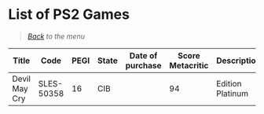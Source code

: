 # List of PS2 Games


> *[Back](../games.md) to the menu*



| Title | Code | PEGI | State | Date of purchase | Score Metacritic | Description |  
| --- | --- | --- | --- | --- | --- | --- |
| Devil May Cry | SLES-50358 | 16 | CIB | | 94 | Edition Platinum |
